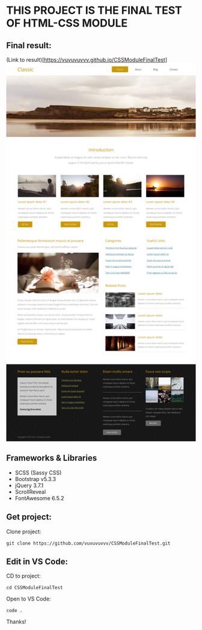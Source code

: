 # THIS PROJECT IS THE FINAL TEST OF HTML-CSS MODULE

## Final result: 
(Link to result)[https://vuvuvuvvv.github.io/CSSModuleFinalTest]
<img src="./public/images/full-template-488-classic.jpg">

## Frameworks & Libraries
- SCSS (Sassy CSS)
- Bootstrap v5.3.3
- jQuery 3.7.1
- ScrollReveal
- FontAwesome 6.5.2

## Get project:

Clone project:
```
git clone https://github.com/vuvuvuvvv/CSSModuleFinalTest.git
```

## Edit in VS Code:
CD to project:
```
cd CSSModuleFinalTest
```

Open to VS Code:
```
code .
```

Thanks!